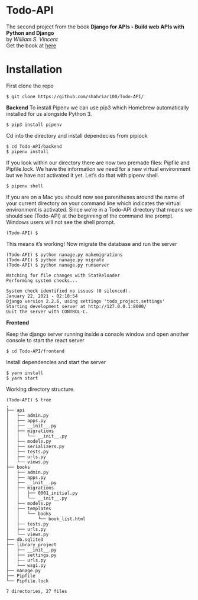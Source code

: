 # Todo-API

The second project from the book **Django for APIs - Build web APIs with Python and Django** \
by _William S. Vincent_ \
Get the book at [here](http://leanpub.com/djangoforapis)

# Installation

First clone the repo

```
$ git clone https://github.com/shahriar100/Todo-API/
```

**Backend**
To install Pipenv we can use pip3 which Homebrew automatically installed for us alongside Python 3.

```
$ pip3 install pipenv
```

Cd into the directory and install dependecies from piplock

```
$ cd Todo-API/backend
$ pipenv install
```

If you look within our directory there are now two premade files: Pipfile and Pipfile.lock. We have the information we need for a new virtual environment but we have not activated it yet. Let’s do that with pipenv shell.

```
$ pipenv shell
```

If you are on a Mac you should now see parentheses around the name of your current directory on your command line which indicates the virtual environment is activated. Since we’re in a Todo-API directory that means we should see (Todo-API) at the beginning of the command line prompt. Windows users will not see the shell prompt.

```
(Todo-API) $
```

This means it’s working! Now migrate the database and run the server

```
(Todo-API) $ python nanage.py makemigrations
(Todo-API) $ python nanage.py migrate
(Todo-API) $ python nanage.py runserver

Watching for file changes with StatReloader
Performing system checks...

System check identified no issues (0 silenced).
January 22, 2021 - 02:18:54
Django version 2.2.6, using settings 'todo_project.settings'
Starting development server at http://127.0.0.1:8000/
Quit the server with CONTROL-C.

```

**Frontend**

Keep the django server running inside a console window and open another console to start the react server

```
$ cd Todo-API/frontend
```

Install dependencies and start the server

```
$ yarn install
$ yarn start
```

Working directory structure

```
(Todo-API) $ tree
.
├── api
│   ├── admin.py
│   ├── apps.py
│   ├── __init__.py
│   ├── migrations
│   │   └── __init__.py
│   ├── models.py
│   ├── serializers.py
│   ├── tests.py
│   ├── urls.py
│   └── views.py
├── books
│   ├── admin.py
│   ├── apps.py
│   ├── __init__.py
│   ├── migrations
│   │   ├── 0001_initial.py
│   │   └── __init__.py
│   ├── models.py
│   ├── templates
│   │   └── books
│   │       └── book_list.html
│   ├── tests.py
│   ├── urls.py
│   └── views.py
├── db.sqlite3
├── library_project
│   ├── __init__.py
│   ├── settings.py
│   ├── urls.py
│   └── wsgi.py
├── manage.py
├── Pipfile
└── Pipfile.lock

7 directories, 27 files

```
